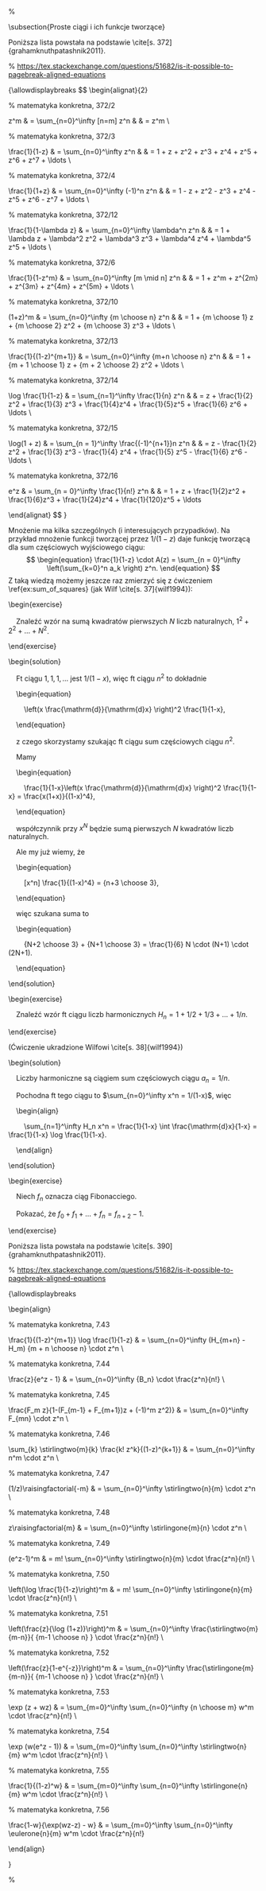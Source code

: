 %

  

\subsection{Proste ciągi i ich funkcje tworzące}

Poniższa lista powstała na podstawie \cite[s. 372]{grahamknuthpatashnik2011}.

% https://tex.stackexchange.com/questions/51682/is-it-possible-to-pagebreak-aligned-equations

{\allowdisplaybreaks
$$
\begin{alignat}{2}

% matematyka konkretna, 372/2

z^m & = \sum_{n=0}^\infty [n=m] z^n & & = z^m \\

% matematyka konkretna, 372/3

\frac{1}{1-z} & = \sum_{n=0}^\infty z^n & & = 1 + z + z^2 + z^3 + z^4 + z^5 + z^6 + z^7 + \ldots \\

% matematyka konkretna, 372/4

\frac{1}{1+z} & = \sum_{n=0}^\infty (-1)^n z^n & & = 1 - z + z^2 - z^3 + z^4 - z^5 + z^6 - z^7 + \ldots \\

% matematyka konkretna, 372/12

\frac{1}{1-\lambda z} & = \sum_{n=0}^\infty \lambda^n z^n & & = 1 + \lambda z + \lambda^2 z^2 + \lambda^3 z^3 + \lambda^4 z^4 + \lambda^5 z^5 + \ldots \\

% matematyka konkretna, 372/6

\frac{1}{1-z^m} & = \sum_{n=0}^\infty [m \mid n] z^n & & = 1 + z^m + z^{2m} + z^{3m} + z^{4m} + z^{5m} + \ldots \\

% matematyka konkretna, 372/10

(1+z)^m & = \sum_{n=0}^\infty {m \choose n} z^n & & = 1 + {m \choose 1} z + {m \choose 2} z^2 + {m \choose 3} z^3 + \ldots \\

% matematyka konkretna, 372/13

\frac{1}{(1-z)^{m+1}} & = \sum_{n=0}^\infty {m+n \choose n} z^n & & = 1 + {m + 1 \choose 1} z + {m + 2 \choose 2} z^2 + \ldots \\

% matematyka konkretna, 372/14

\log \frac{1}{1-z} & = \sum_{n=1}^\infty \frac{1}{n} z^n & & = z + \frac{1}{2} z^2 + \frac{1}{3} z^3 + \frac{1}{4}z^4 + \frac{1}{5}z^5 + \frac{1}{6} z^6 + \ldots \\

% matematyka konkretna, 372/15

\log(1 + z) & = \sum_{n = 1}^\infty \frac{(-1)^{n+1}}n z^n & & = z - \frac{1}{2} z^2 + \frac{1}{3} z^3 - \frac{1}{4} z^4 + \frac{1}{5} z^5 - \frac{1}{6} z^6 - \ldots \\

% matematyka konkretna, 372/16

e^z & = \sum_{n = 0}^\infty \frac{1}{n!} z^n & & = 1 + z + \frac{1}{2}z^2 + \frac{1}{6}z^3 + \frac{1}{24}z^4 + \frac{1}{120}z^5 + \ldots

\end{alignat}
$$
}

  

Mnożenie ma kilka szczególnych (i interesujących przypadków). Na przykład mnożenie funkcji tworzącej przez $1/(1-z)$ daje funkcję tworzącą dla sum częściowych wyjściowego ciągu:
$$
\begin{equation}
\frac{1}{1-z} \cdot A(z) = \sum_{n = 0}^\infty \left(\sum_{k=0}^n a_k \right) z^n.
\end{equation}
$$
Z taką wiedzą możemy jeszcze raz zmierzyć się z ćwiczeniem \ref{ex:sum_of_squares} (jak Wilf \cite[s. 37]{wilf1994}):

  

\begin{exercise}

    Znaleźć wzór na sumą kwadratów pierwszych $N$ liczb naturalnych, $1^2 + 2^2 + \ldots + N^2$.

\end{exercise}

  

\begin{solution}

    Ft ciągu $1, 1, 1, \ldots$ jest $1/(1-x)$, więc ft ciągu $n^2$ to dokładnie

    \begin{equation}

        \left(x \frac{\mathrm{d}}{\mathrm{d}x} \right)^2 \frac{1}{1-x},

    \end{equation}

    z czego skorzystamy szukając ft ciągu sum częściowych ciągu $n^2$.

    Mamy

    \begin{equation}

        \frac{1}{1-x}\left(x \frac{\mathrm{d}}{\mathrm{d}x} \right)^2 \frac{1}{1-x} = \frac{x(1+x)}{(1-x)^4},

    \end{equation}

    współczynnik przy $x^N$ będzie sumą pierwszych $N$ kwadratów liczb naturalnych.

    Ale my już wiemy, że

    \begin{equation}

        [x^n] \frac{1}{(1-x)^4} = {n+3 \choose 3},

    \end{equation}

    więc szukana suma to

    \begin{equation}

        {N+2 \choose 3} + {N+1 \choose 3} = \frac{1}{6} N \cdot (N+1) \cdot (2N+1).

    \end{equation}

\end{solution}

  

\begin{exercise}

    Znaleźć wzór ft ciągu liczb harmonicznych $H_n = 1 + 1/2 + 1/3 + \ldots + 1/n$.

\end{exercise}

  

(Ćwiczenie ukradzione Wilfowi \cite[s. 38]{wilf1994})

  

\begin{solution}

    Liczby harmoniczne są ciągiem sum częściowych ciągu $a_n = 1/n$.

    Pochodna ft tego ciągu to $\sum_{n=0}^\infty x^n = 1/(1-x)$, więc

    \begin{align}

        \sum_{n=1}^\infty H_n x^n = \frac{1}{1-x} \int \frac{\mathrm{d}x}{1-x} = \frac{1}{1-x} \log \frac{1}{1-x}.

    \end{align}

\end{solution}

  

\begin{exercise}

    Niech $f_n$ oznacza ciąg Fibonacciego.

    Pokazać, że $f_0 + f_1 + \ldots + f_n = f_{n+2} - 1$.

\end{exercise}

  

Poniższa lista powstała na podstawie \cite[s. 390]{grahamknuthpatashnik2011}.

% https://tex.stackexchange.com/questions/51682/is-it-possible-to-pagebreak-aligned-equations

{\allowdisplaybreaks

\begin{align}

% matematyka konkretna, 7.43

\frac{1}{(1-z)^{m+1}} \log \frac{1}{1-z} & = \sum_{n=0}^\infty (H_{m+n} - H_m) {m + n \choose n} \cdot z^n \\

% matematyka konkretna, 7.44

\frac{z}{e^z - 1} & = \sum_{n=0}^\infty {B_n} \cdot \frac{z^n}{n!} \\

% matematyka konkretna, 7.45

\frac{F_m z}{1-(F_{m-1} + F_{m+1})z + (-1)^m z^2)} & = \sum_{n=0}^\infty F_{mn} \cdot z^n \\

% matematyka konkretna, 7.46

\sum_{k} \stirlingtwo{m}{k} \frac{k! z^k}{(1-z)^{k+1}} & = \sum_{n=0}^\infty n^m \cdot z^n \\

% matematyka konkretna, 7.47

(1/z)\raisingfactorial{-m} & = \sum_{n=0}^\infty \stirlingtwo{n}{m} \cdot z^n \\

% matematyka konkretna, 7.48

z\raisingfactorial{m} & = \sum_{n=0}^\infty \stirlingone{m}{n} \cdot z^n \\

% matematyka konkretna, 7.49

(e^z-1)^m & = m! \sum_{n=0}^\infty \stirlingtwo{n}{m} \cdot \frac{z^n}{n!} \\

% matematyka konkretna, 7.50

\left(\log \frac{1}{1-z}\right)^m & = m! \sum_{n=0}^\infty \stirlingone{n}{m} \cdot \frac{z^n}{n!} \\

% matematyka konkretna, 7.51

\left(\frac{z}{\log (1+z)}\right)^m & = \sum_{n=0}^\infty \frac{\stirlingtwo{m}{m-n}}{ {m-1 \choose n} } \cdot \frac{z^n}{n!} \\

% matematyka konkretna, 7.52

\left(\frac{z}{1-e^{-z}}\right)^m & = \sum_{n=0}^\infty \frac{\stirlingone{m}{m-n}}{ {m-1 \choose n} } \cdot \frac{z^n}{n!} \\

% matematyka konkretna, 7.53

\exp (z + wz) & = \sum_{m=0}^\infty \sum_{n=0}^\infty {n \choose m} w^m \cdot \frac{z^n}{n!} \\

% matematyka konkretna, 7.54

\exp (w(e^z - 1)) & = \sum_{m=0}^\infty \sum_{n=0}^\infty \stirlingtwo{n}{m} w^m \cdot \frac{z^n}{n!} \\

% matematyka konkretna, 7.55

\frac{1}{(1-z)^w} & = \sum_{m=0}^\infty \sum_{n=0}^\infty \stirlingone{n}{m} w^m \cdot \frac{z^n}{n!} \\

% matematyka konkretna, 7.56

\frac{1-w}{\exp(wz-z) - w} & = \sum_{m=0}^\infty \sum_{n=0}^\infty \eulerone{n}{m} w^m \cdot \frac{z^n}{n!}

\end{align}

}

  

%